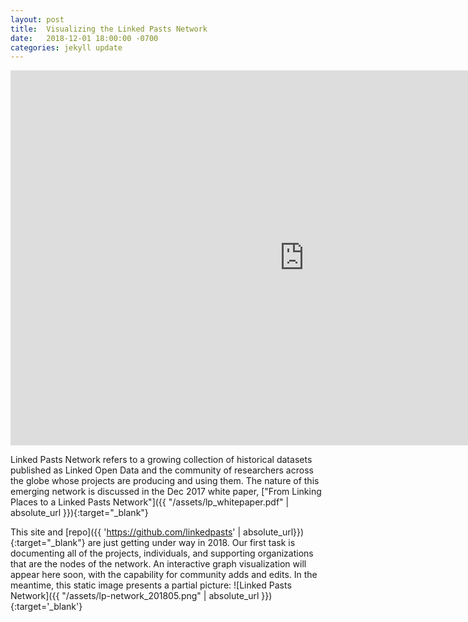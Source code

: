 ```yaml
---
layout: post
title:  Visualizing the Linked Pasts Network
date:   2018-12-01 18:00:00 -0700
categories: jekyll update
---
```


<iframe
  src="https://embed.kumu.io/8562b5d536bd44aa4fc49f1e3c9ed480"
  width="940" height="600" frameborder="0"></iframe>


Linked Pasts Network refers to a growing collection of historical datasets published as Linked Open Data and the community of researchers across the globe whose projects are producing and using them. The nature of this emerging network is discussed in the Dec 2017 white paper, ["From Linking Places to a Linked Pasts Network"]({{ "/assets/lp_whitepaper.pdf" | absolute_url }}){:target="_blank"}

This site and [repo]({{ 'https://github.com/linkedpasts' | absolute_url}}){:target="_blank"} are just getting under way in 2018. Our first task is documenting all of the projects, individuals, and supporting organizations that are the nodes of the network. An interactive graph visualization will appear here soon, with the capability for community adds and edits. In the meantime, this static image presents a partial picture:
![Linked Pasts Network]({{ "/assets/lp-network_201805.png" | absolute_url }}){:target='_blank'}

